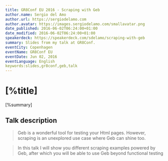 ```yaml
---
title: GR8Conf EU 2016 - Scraping with Geb
author.name: Sergio del Amo
author.url: https://sergiodelamo.com
author.avatar: https://images.sergiodelamo.com/smallavatar.png 
date_published: 2016-06-02T06:24:00+01:00
date_modified: 2016-06-02T06:24:00+01:00
speakerdeck: https://speakerdeck.com/sdelamo/scraping-with-geb
summary: Slides from my talk at GR8Conf.
eventCity: Copenhagen
eventName: GR8Conf EU
eventDate: Jun 02, 2016
eventLanguage: English
keywords:slides,gr8conf,geb,talk
---
```


# [%title]

[%summary]

<script async class="speakerdeck-embed" data-id="9ee7fdd824814261b4d51dcbe1daa4b8" data-ratio="1.33333333333333" src="//speakerdeck.com/assets/embed.js"></script>

## Talk description

> Geb is a wonderful tool for testing your Html pages. However, scraping is an unexplored use case where Geb can shine too.

> In this talk I will show you different scraping examples powered by Geb, after which you will be able to use Geb beyond functional testing